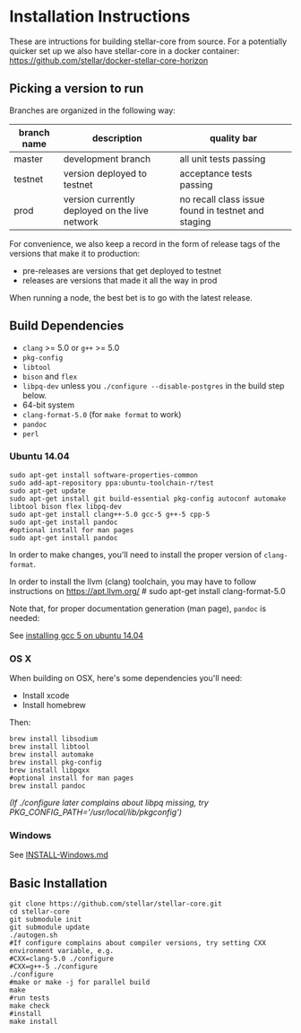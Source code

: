 Installation Instructions
==================
These are intructions for building stellar-core from source. For a potentially quicker set up we also have stellar-core in a docker container: https://github.com/stellar/docker-stellar-core-horizon

## Picking a version to run

Branches are organized in the following way:

| branch name | description | quality bar |
| ----------- | ----------- | ----------- |
| master      | development branch | all unit tests passing |
| testnet     | version deployed to testnet | acceptance tests passing |
| prod        | version currently deployed on the live network | no recall class issue found in testnet and staging |

For convenience, we also keep a record in the form of release tags of the
 versions that make it to production:
 * pre-releases are versions that get deployed to testnet
 * releases are versions that made it all the way in prod

When running a node, the best bet is to go with the latest release.

## Build Dependencies

- `clang` >= 5.0 or `g++` >= 5.0
- `pkg-config`
- `libtool`
- `bison` and `flex`
- `libpq-dev` unless you `./configure --disable-postgres` in the build step below.
- 64-bit system
- `clang-format-5.0` (for `make format` to work)
- `pandoc`
- `perl`

### Ubuntu 14.04

```
sudo apt-get install software-properties-common
sudo add-apt-repository ppa:ubuntu-toolchain-r/test
sudo apt-get update
sudo apt-get install git build-essential pkg-config autoconf automake libtool bison flex libpq-dev
sudo apt-get install clang++-5.0 gcc-5 g++-5 cpp-5
sudo apt-get install pandoc
#optional install for man pages
sudo apt-get install pandoc
```

In order to make changes, you'll need to install the proper version of `clang-format`.

In order to install the llvm (clang) toolchain, you may have to follow instructions on https://apt.llvm.org/
    # sudo apt-get install clang-format-5.0

Note that, for proper documentation generation (man page), `pandoc` is needed:

See [installing gcc 5 on ubuntu 14.04](https://askubuntu.com/questions/618474/how-to-install-the-latest-gcurrently-5-1-in-ubuntucurrently-14-04)



### OS X
When building on OSX, here's some dependencies you'll need:

- Install xcode
- Install homebrew

Then:

```
brew install libsodium
brew install libtool
brew install automake
brew install pkg-config
brew install libpqxx
#optional install for man pages
brew install pandoc
```

*(If ./configure later complains about libpq missing, try PKG_CONFIG_PATH='/usr/local/lib/pkgconfig')*

### Windows
See [INSTALL-Windows.md](INSTALL-Windows.md)

## Basic Installation

```
git clone https://github.com/stellar/stellar-core.git
cd stellar-core
git submodule init
git submodule update
./autogen.sh
#If configure complains about compiler versions, try setting CXX environment variable, e.g.
#CXX=clang-5.0 ./configure 
#CXX=g++-5 ./configure 
./configure
#make or make -j for parallel build
make
#run tests
make check
#install
make install
```
